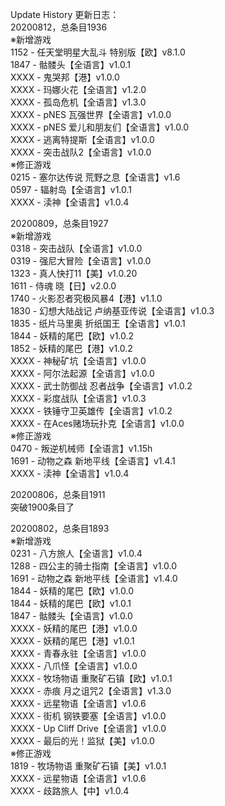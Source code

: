 Update History 更新日志：  
20200812，总条目1936  
※新增游戏  
1152 - 任天堂明星大乱斗 特别版【欧】v8.1.0  
1847 - 骷髅头【全语言】v1.0.1  
XXXX - 鬼哭邦【港】v1.0.0  
XXXX - 玛娜火花【全语言】v1.2.0  
XXXX - 孤岛危机【全语言】v1.3.0  
XXXX - pNES 瓦强世界【全语言】v1.0.0  
XXXX - pNES 爱儿和朋友们【全语言】v1.0.0  
XXXX - 逃离特提斯【全语言】v1.0.0  
XXXX - 突击战队2【全语言】v1.0.0  
※修正游戏  
0215 - 塞尔达传说 荒野之息【全语言】v1.6  
0597 - 辐射岛【全语言】v1.0.1  
XXXX - 渎神【全语言】v1.0.4  
  
20200809，总条目1927  
※新增游戏  
0318 - 突击战队【全语言】v1.0.0  
0319 - 强尼大冒险【全语言】v1.0.0  
1323 - 真人快打11【美】v1.0.20  
1611 - 侍魂 晓【日】v2.0.0  
1740 - 火影忍者究极风暴4【港】v1.1.0  
1830 - 幻想大陆战记 卢纳基亚传说【全语言】v1.0.3  
1835 - 纸片马里奥 折纸国王【全语言】v1.0.1  
1844 - 妖精的尾巴【欧】v1.0.2  
1852 - 妖精的尾巴【港】v1.0.2  
XXXX - 神秘矿坑【全语言】v1.0.0  
XXXX - 阿尔法起源【全语言】v1.0.0  
XXXX - 武士防御战 忍者战争【全语言】v1.0.2  
XXXX - 彩度战队【全语言】v1.0.3  
XXXX - 铁锤守卫英雄传【全语言】v1.0.2  
XXXX - 在Aces赌场玩扑克【全语言】v1.0.0  
※修正游戏  
0470 - 叛逆机械师【全语言】v1.15h  
1691 - 动物之森 新地平线【全语言】v1.4.1  
XXXX - 渎神【全语言】v1.0.4  
  
20200806，总条目1911  
突破1900条目了  
  
20200802，总条目1893  
※新增游戏  
0231 - 八方旅人【全语言】v1.0.4  
1288 - 四公主的骑士指南【全语言】v1.0.0  
1691 - 动物之森 新地平线【全语言】v1.4.0  
1844 - 妖精的尾巴【欧】v1.0.0  
1844 - 妖精的尾巴【欧】v1.0.1  
1847 - 骷髅头【全语言】v1.0.0  
XXXX - 妖精的尾巴【港】v1.0.0  
XXXX - 妖精的尾巴【港】v1.0.1  
XXXX - 青春永驻【全语言】v1.0.0  
XXXX - 八爪怪【全语言】v1.0.0  
XXXX - 牧场物语 重聚矿石镇【欧】v1.0.1  
XXXX - 赤痕 月之诅咒2【全语言】v1.3.0  
XXXX - 远星物语【全语言】v1.0.6  
XXXX - 街机 钢铁要塞【全语言】v1.0.0  
XXXX - Up Cliff Drive【全语言】v1.0.0  
XXXX - 最后的光！监狱【美】v1.0.0  
※修正游戏  
1819 - 牧场物语 重聚矿石镇【美】v1.0.1  
XXXX - 远星物语【全语言】v1.0.6  
XXXX - 歧路旅人【中】v1.0.4
